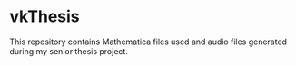 # vkThesis
This repository contains Mathematica files used and audio files generated during my senior thesis project.
